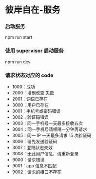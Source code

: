 # 彼岸自在-服务

### 启动服务

npm run start

### 使用 supervisor 启动服务

npm run dev

### 请求状态对应的 code

- 1000：成功
- 2000：增删改查 失败
- 2001：词语已存在
- 3000：用户已存在
- 3001：手机号或密码错误
- 3002：验证码错误
- 3003：同一手机号一天最多接收五次
- 3004：同一手机号请相隔一分钟再请求
- 3005：同一 IP 一天最多请求 15 次验证码
- 3006：请先发送验证码
- 3007：登陆状态失效
- 3008：无此用户信息，请重新登录
- 9000：请求错误
- 9001：app 信息不匹配
- 9002：请求的接口不存在
